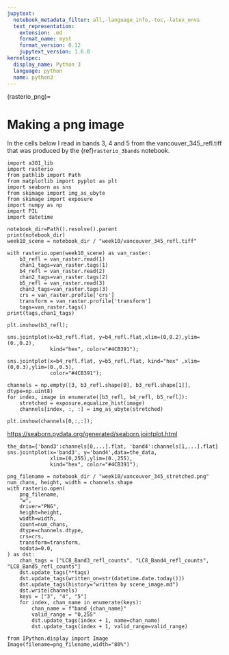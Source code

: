 ```yaml
---
jupytext:
  notebook_metadata_filter: all,-language_info,-toc,-latex_envs
  text_representation:
    extension: .md
    format_name: myst
    format_version: 0.12
    jupytext_version: 1.6.0
kernelspec:
  display_name: Python 3
  language: python
  name: python3
---
```


(rasterio_png)=
# Making a png image

In the cells below I read in bands 3, 4 and 5 from the
vancouver_345_refl.tiff that was produced by the 
{ref}`rasterio_3bands` notebook.

```{code-cell} ipython3
import a301_lib
import rasterio
from pathlib import Path
from matplotlib import pyplot as plt
import seaborn as sns
from skimage import img_as_ubyte
from skimage import exposure
import numpy as np
import PIL
import datetime
```

```{code-cell} ipython3
notebook_dir=Path().resolve().parent
print(notebook_dir)
week10_scene = notebook_dir / "week10/vancouver_345_refl.tiff"

with rasterio.open(week10_scene) as van_raster:
    b3_refl = van_raster.read(1)
    chan1_tags=van_raster.tags(1)
    b4_refl = van_raster.read(2)
    chan2_tags=van_raster.tags(2)
    b5_refl = van_raster.read(3)
    chan3_tags=van_raster.tags(3)
    crs = van_raster.profile['crs']
    transform = van_raster.profile['transform']
    tags=van_raster.tags()
print(tags,chan1_tags)
```

```{code-cell} ipython3
plt.imshow(b3_refl);
```

```{code-cell} ipython3
sns.jointplot(x=b3_refl.flat, y=b4_refl.flat,xlim=(0,0.2),ylim=(0.,0.2),
              kind="hex", color="#4CB391");
```

```{code-cell} ipython3
sns.jointplot(x=b4_refl.flat, y=b5_refl.flat, kind="hex" ,xlim=(0,0.3),ylim=(0.,0.5),
              color="#4CB391");
```

```{code-cell} ipython3
channels = np.empty([3, b3_refl.shape[0], b3_refl.shape[1]], dtype=np.uint8)
for index, image in enumerate([b3_refl, b4_refl, b5_refl]):
    stretched = exposure.equalize_hist(image)
    channels[index, :, :] = img_as_ubyte(stretched)
```

```{code-cell} ipython3
plt.imshow(channels[0,:,:]);
```

https://seaborn.pydata.org/generated/seaborn.jointplot.html

```{code-cell} ipython3
the_data={'band3':channels[0,...].flat, 'band4':channels[1,...].flat}
sns.jointplot(x='band3', y='band4',data=the_data,
              xlim=(0,255),ylim=(0.,255),
              kind="hex", color="#4CB391");
```

```{code-cell} ipython3
png_filename = notebook_dir / "week10/vancouver_345_stretched.png"
num_chans, height, width = channels.shape
with rasterio.open(
    png_filename,
    "w",
    driver="PNG",
    height=height,
    width=width,
    count=num_chans,
    dtype=channels.dtype,
    crs=crs,
    transform=transform,
    nodata=0.0,
) as dst:
    chan_tags = ["LC8_Band3_refl_counts", "LC8_Band4_refl_counts", "LC8_Band5_refl_counts"]
    dst.update_tags(**tags)
    dst.update_tags(written_on=str(datetime.date.today()))
    dst.update_tags(history="written by scene_image.md")
    dst.write(channels)
    keys = ["3", "4", "5"]
    for index, chan_name in enumerate(keys):
        chan_name = f"band_{chan_name}"
        valid_range = "0,255"
        dst.update_tags(index + 1, name=chan_name)
        dst.update_tags(index + 1, valid_range=valid_range)
```

```{code-cell} ipython3
from IPython.display import Image
Image(filename=png_filename,width="80%") 
```
